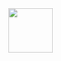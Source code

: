 
<!--
<img width="60px" align="center" src="https://github.githubassets.com/images/mona-whisper.gif" /> -->

<img height="90px" src="https://gist.githubusercontent.com/pjhampton/e0867e2327eab63e6772df9ee1250661/raw/b62b85e17ba62459c4c2f37e3d6314407d576f9f/nyancat.gif" />
